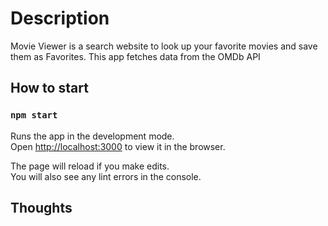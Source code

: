 # Description

Movie Viewer is a search website to look up your favorite movies and save them as Favorites. This app fetches data from the OMDb API

## How to start

### `npm start`

Runs the app in the development mode.\
Open [http://localhost:3000](http://localhost:3000) to view it in the browser.

The page will reload if you make edits.\
You will also see any lint errors in the console.

## Thoughts
